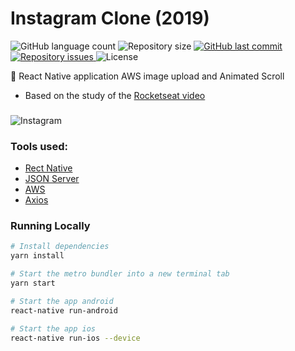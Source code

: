 # Instagram Clone (2019)
<p align="left">
  <img alt="GitHub language count" src="https://img.shields.io/github/languages/count/Relirk/instagram-clone-mobile">

  <img alt="Repository size" src="https://img.shields.io/github/repo-size/Relirk/instagram-clone-mobile">
  
  <a href="https://github.com/Relirk/instagram-clone-mobile/commits/master">
    <img alt="GitHub last commit" src="https://img.shields.io/github/last-commit/Relirk/instagram-clone-mobile">
  </a>

  <a href="https://github.com/Relirk/instagram-clone-mobile/issues">
    <img alt="Repository issues" src="https://img.shields.io/github/issues/Relirk/instagram-clone-mobile">
  </a>

  <img alt="License" src="https://img.shields.io/badge/license-MIT-brightgreen">
</p>

:iphone: React Native application AWS image upload and Animated Scroll
- Based on the study of the [Rocketseat video](https://www.youtube.com/watch?v=2nXsLpUCO20&t=2s)

###

<p align="left">
  <img alt="Instagram" src="instagram-preview.gif">
</p>

### Tools used:

- [Rect Native](https://reactnative.dev/)
- [JSON Server](https://gist.github.com/diego3g/9c033227012bba04b96fb78fb37cd370)
- [AWS](https://aws.amazon.com/pt/)
- [Axios](https://github.com/axios/axios)

### Running Locally

```sh
# Install dependencies
yarn install

# Start the metro bundler into a new terminal tab
yarn start

# Start the app android
react-native run-android

# Start the app ios
react-native run-ios --device
```
